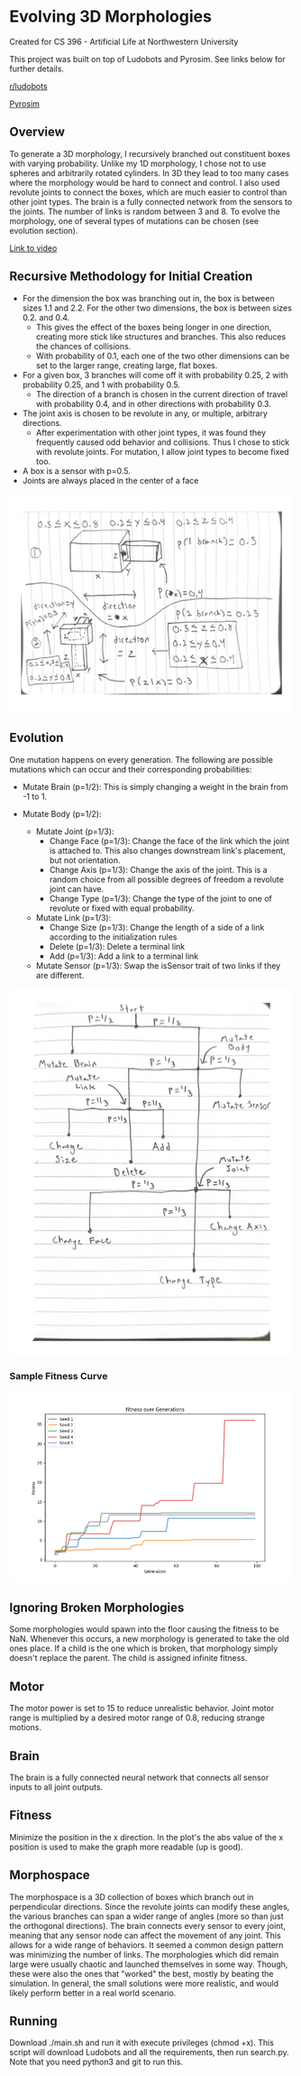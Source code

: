 # Evolving 3D Morphologies
Created for CS 396 - Artificial Life at Northwestern University

This project was built on top of Ludobots and Pyrosim. See links below for further details.

[r/ludobots](https://www.reddit.com/r/ludobots/)

[Pyrosim](https://github.com/ccappelle/pyrosim)
## Overview
To generate a 3D morphology, I recursively branched out constituent boxes with varying probability. Unlike my 1D morphology, I chose not to use spheres and arbitrarily rotated cylinders. In 3D they lead to too many cases where the morphology would be hard to connect and control. I also used revolute joints to connect the boxes, which are much easier to control than other joint types. The brain is a fully connected network from the sensors to the joints. The number of links is random between 3 and 8. To evolve the morphology, one of several types of mutations can be chosen (see evolution section).

[Link to video](https://youtu.be/IM5jk6bThAw)

## Recursive Methodology for Initial Creation
* For the dimension the box was branching out in, the box is between sizes 1.1 and 2.2. For the other two dimensions, the box is between sizes 0.2. and 0.4.
    * This gives the effect of the boxes being longer in one direction, creating more stick like structures and branches. This also reduces the chances of collisions.
    * With probability of 0.1, each one of the two other dimensions can be set to the larger range, creating large, flat boxes.
* For a given box, 3 branches will come off it with probability 0.25, 2 with probability 0.25, and 1 with probability 0.5.
    * The direction of a branch is chosen in the current direction of travel with probability 0.4, and in other directions with probability 0.3.
* The joint axis is chosen to be revolute in any, or multiple, arbitrary directions.
    * After experimentation with other joint types, it was found they frequently caused odd behavior and collisions. Thus I chose to stick with revolute joints. For mutation, I allow joint types to become fixed too.
* A box is a sensor with p=0.5.
* Joints are always placed in the center of a face

![Recursive Methodology](diagram.png)

## Evolution
One mutation happens on every generation. The following are possible mutations which can occur and their corresponding probabilities:

* Mutate Brain (p=1/2): This is simply changing a weight in the brain from -1 to 1.

* Mutate Body (p=1/2):
    * Mutate Joint (p=1/3):
        * Change Face (p=1/3): Change the face of the link which the joint is attached to. This also changes downstream link's placement, but not orientation.
        * Change Axis (p=1/3): Change the axis of the joint. This is a random choice from all possible degrees of freedom a revolute joint can have.
        * Change Type (p=1/3): Change the type of the joint to one of revolute or fixed with equal probability.
    * Mutate Link (p=1/3): 
        * Change Size (p=1/3): Change the length of a side of a link according to the initialization rules
        * Delete (p=1/3): Delete a terminal link
        * Add (p=1/3): Add a link to a terminal link
    * Mutate Sensor (p=1/3): Swap the isSensor trait of two links if they are different.

![Mutation Diagram](mutation.png)

### Sample Fitness Curve
![Sample Fitness Curve](evolving_3D_morph.png)

## Ignoring Broken Morphologies
Some morphologies would spawn into the floor causing the fitness to be NaN. Whenever this occurs, a new morphology is generated to take the old ones place. If a child is the one which is broken, that morphology simply doesn't replace the parent. The child is assigned infinite fitness.

## Motor
The motor power is set to 15 to reduce unrealistic behavior.
Joint motor range is multiplied by a desired motor range of 0.8, reducing strange motions.

## Brain
The brain is a fully connected neural network that connects all sensor inputs to all joint outputs.

## Fitness
Minimize the position in the x direction. In the plot's the abs value of the x position is used to make the graph more readable (up is good).

## Morphospace
The morphospace is a 3D collection of boxes which branch out in perpendicular directions. Since the revolute joints can modify these angles, the various branches can span a wider range of angles (more so than just the orthogonal directions). The brain connects every sensor to every joint, meaning that any sensor node can affect the movement of any joint. This allows for a wide range of behaviors. It seemed a common design pattern was minimizing the number of links. The morphologies which did remain large were usually chaotic and launched themselves in some way. Though, these were also the ones that "worked" the best, mostly by beating the simulation. In general, the small solutions were more realistic, and would likely perform better in a real world scenario.

## Running
Download ./main.sh and run it with execute privileges (chmod +x). This script will download Ludobots and all the requirements, then run search.py. Note that you need python3 and git to run this.

